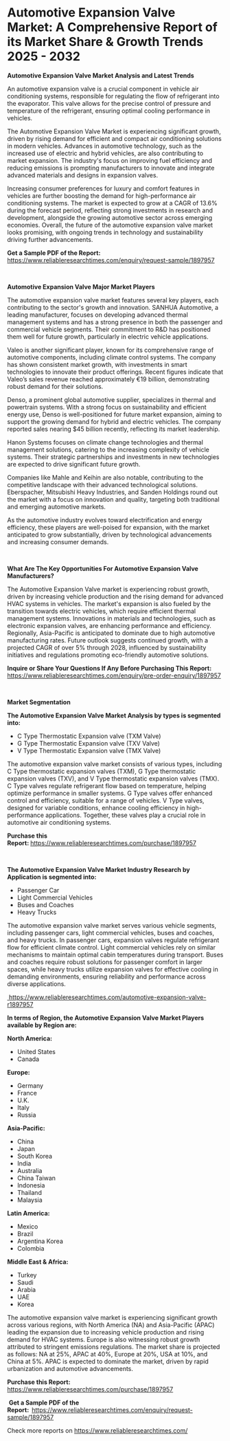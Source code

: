 <p><h1>Automotive Expansion Valve Market: A Comprehensive Report of its Market Share & Growth Trends 2025 - 2032</h1></p><p><strong>Automotive Expansion Valve Market Analysis and Latest Trends</strong></p>
<p><p>An automotive expansion valve is a crucial component in vehicle air conditioning systems, responsible for regulating the flow of refrigerant into the evaporator. This valve allows for the precise control of pressure and temperature of the refrigerant, ensuring optimal cooling performance in vehicles. </p><p>The Automotive Expansion Valve Market is experiencing significant growth, driven by rising demand for efficient and compact air conditioning solutions in modern vehicles. Advances in automotive technology, such as the increased use of electric and hybrid vehicles, are also contributing to market expansion. The industry's focus on improving fuel efficiency and reducing emissions is prompting manufacturers to innovate and integrate advanced materials and designs in expansion valves.</p><p>Increasing consumer preferences for luxury and comfort features in vehicles are further boosting the demand for high-performance air conditioning systems. The market is expected to grow at a CAGR of 13.6% during the forecast period, reflecting strong investments in research and development, alongside the growing automotive sector across emerging economies. Overall, the future of the automotive expansion valve market looks promising, with ongoing trends in technology and sustainability driving further advancements.</p></p>
<p><strong>Get a Sample PDF of the Report:&nbsp;</strong> <a href="https://www.reliableresearchtimes.com/enquiry/request-sample/1897957?utm_campaign=3087&utm_medium=2&utm_source=Github&utm_content=ia&utm_term=08042025&utm_id=automotive-expansion-valve">https://www.reliableresearchtimes.com/enquiry/request-sample/1897957</a></p>
<p>&nbsp;</p>
<p><strong>Automotive Expansion Valve Major Market Players</strong></p>
<p><p>The automotive expansion valve market features several key players, each contributing to the sector's growth and innovation. SANHUA Automotive, a leading manufacturer, focuses on developing advanced thermal management systems and has a strong presence in both the passenger and commercial vehicle segments. Their commitment to R&D has positioned them well for future growth, particularly in electric vehicle applications.</p><p>Valeo is another significant player, known for its comprehensive range of automotive components, including climate control systems. The company has shown consistent market growth, with investments in smart technologies to innovate their product offerings. Recent figures indicate that Valeo’s sales revenue reached approximately €19 billion, demonstrating robust demand for their solutions.</p><p>Denso, a prominent global automotive supplier, specializes in thermal and powertrain systems. With a strong focus on sustainability and efficient energy use, Denso is well-positioned for future market expansion, aiming to support the growing demand for hybrid and electric vehicles. The company reported sales nearing $45 billion recently, reflecting its market leadership.</p><p>Hanon Systems focuses on climate change technologies and thermal management solutions, catering to the increasing complexity of vehicle systems. Their strategic partnerships and investments in new technologies are expected to drive significant future growth.</p><p>Companies like Mahle and Keihin are also notable, contributing to the competitive landscape with their advanced technological solutions. Eberspacher, Mitsubishi Heavy Industries, and Sanden Holdings round out the market with a focus on innovation and quality, targeting both traditional and emerging automotive markets.</p><p>As the automotive industry evolves toward electrification and energy efficiency, these players are well-poised for expansion, with the market anticipated to grow substantially, driven by technological advancements and increasing consumer demands.</p></p>
<p>&nbsp;</p>
<p><strong>What Are The Key Opportunities For Automotive Expansion Valve Manufacturers?</strong></p>
<p><p>The Automotive Expansion Valve market is experiencing robust growth, driven by increasing vehicle production and the rising demand for advanced HVAC systems in vehicles. The market's expansion is also fueled by the transition towards electric vehicles, which require efficient thermal management systems. Innovations in materials and technologies, such as electronic expansion valves, are enhancing performance and efficiency. Regionally, Asia-Pacific is anticipated to dominate due to high automotive manufacturing rates. Future outlook suggests continued growth, with a projected CAGR of over 5% through 2028, influenced by sustainability initiatives and regulations promoting eco-friendly automotive solutions.</p></p>
<p><strong>Inquire or Share Your Questions If Any Before Purchasing This Report:</strong> <a href="https://www.reliableresearchtimes.com/enquiry/pre-order-enquiry/1897957?utm_campaign=3087&utm_medium=2&utm_source=Github&utm_content=ia&utm_term=08042025&utm_id=automotive-expansion-valve">https://www.reliableresearchtimes.com/enquiry/pre-order-enquiry/1897957</a></p>
<p>&nbsp;</p>
<p><strong>Market Segmentation</strong></p>
<p><strong>The Automotive Expansion Valve Market Analysis by types is segmented into:</strong></p>
<p><ul><li>C Type Thermostatic Expansion valve (TXM Valve)</li><li>G Type Thermostatic Expansion valve (TXV Valve)</li><li>V Type Thermostatic Expansion valve (TMX Valve)</li></ul></p>
<p><p>The automotive expansion valve market consists of various types, including C Type thermostatic expansion valves (TXM), G Type thermostatic expansion valves (TXV), and V Type thermostatic expansion valves (TMX). C Type valves regulate refrigerant flow based on temperature, helping optimize performance in smaller systems. G Type valves offer enhanced control and efficiency, suitable for a range of vehicles. V Type valves, designed for variable conditions, enhance cooling efficiency in high-performance applications. Together, these valves play a crucial role in automotive air conditioning systems.</p></p>
<p><strong>Purchase this Report:&nbsp;</strong><a href="https://www.reliableresearchtimes.com/purchase/1897957?utm_campaign=3087&utm_medium=2&utm_source=Github&utm_content=ia&utm_term=08042025&utm_id=automotive-expansion-valve">https://www.reliableresearchtimes.com/purchase/1897957</a></p>
<p>&nbsp;</p>
<p><strong>The Automotive Expansion Valve Market Industry Research by Application is segmented into:</strong></p>
<p><ul><li>Passenger Car</li><li>Light Commercial Vehicles</li><li>Buses and Coaches</li><li>Heavy Trucks</li></ul></p>
<p><p>The automotive expansion valve market serves various vehicle segments, including passenger cars, light commercial vehicles, buses and coaches, and heavy trucks. In passenger cars, expansion valves regulate refrigerant flow for efficient climate control. Light commercial vehicles rely on similar mechanisms to maintain optimal cabin temperatures during transport. Buses and coaches require robust solutions for passenger comfort in larger spaces, while heavy trucks utilize expansion valves for effective cooling in demanding environments, ensuring reliability and performance across diverse applications.</p></p>
<p><a href="https://www.reliableresearchtimes.com/automotive-expansion-valve-r1897957?utm_campaign=3087&utm_medium=2&utm_source=Github&utm_content=ia&utm_term=08042025&utm_id=automotive-expansion-valve">&nbsp;https://www.reliableresearchtimes.com/automotive-expansion-valve-r1897957</a></p>
<p><strong>In terms of Region, the Automotive Expansion Valve Market Players available by Region are:</strong></p>
<p>
    <p> <strong> North America: </strong>
        <ul>
            <li>United States</li>
            <li>Canada</li>
        </ul>
        </p> 
    <p> <strong> Europe: </strong>
        <ul>
            <li>Germany</li>
            <li>France</li>
            <li>U.K.</li>
            <li>Italy</li>
            <li>Russia</li>
        </ul>
        </p> 
    <p> <strong> Asia-Pacific: </strong>
        <ul>
            <li>China</li>
            <li>Japan</li>
            <li>South Korea</li>
            <li>India</li>
            <li>Australia</li>
            <li>China Taiwan</li>
            <li>Indonesia</li>
            <li>Thailand</li>
            <li>Malaysia</li>
        </ul>
        </p> 
    <p> <strong> Latin America: </strong>
        <ul>
            <li>Mexico</li>
            <li>Brazil</li>
            <li>Argentina Korea</li>
            <li>Colombia</li>
        </ul>
        </p> 
    <p> <strong> Middle East & Africa: </strong>
        <ul>
            <li>Turkey</li>
            <li>Saudi</li>
            <li>Arabia</li>
            <li>UAE</li>
            <li>Korea</li>
        </ul>
    </p>
    </p>
<p><p>The automotive expansion valve market is experiencing significant growth across various regions, with North America (NA) and Asia-Pacific (APAC) leading the expansion due to increasing vehicle production and rising demand for HVAC systems. Europe is also witnessing robust growth attributed to stringent emissions regulations. The market share is projected as follows: NA at 25%, APAC at 40%, Europe at 20%, USA at 10%, and China at 5%. APAC is expected to dominate the market, driven by rapid urbanization and automotive advancements.</p></p>
<p><strong>Purchase this Report: </strong><a href="https://www.reliableresearchtimes.com/purchase/1897957?utm_campaign=3087&utm_medium=2&utm_source=Github&utm_content=ia&utm_term=08042025&utm_id=automotive-expansion-valve">https://www.reliableresearchtimes.com/purchase/1897957</a></p>
<p>&nbsp;<strong>Get a Sample PDF of the Report:&nbsp;&nbsp;</strong><a href="https://www.reliableresearchtimes.com/enquiry/request-sample/1897957?utm_campaign=3087&utm_medium=2&utm_source=Github&utm_content=ia&utm_term=08042025&utm_id=automotive-expansion-valve">https://www.reliableresearchtimes.com/enquiry/request-sample/1897957</a></p>
<p><strong></strong></p>
<p>Check more reports on <a href="https://www.reliableresearchtimes.com/?utm_campaign=3087&utm_medium=2&utm_source=Github&utm_content=ia&utm_term=08042025&utm_id=automotive-expansion-valve">https://www.reliableresearchtimes.com/</a></p>